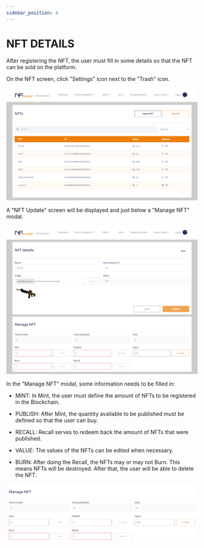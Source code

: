 ```yaml
---
sidebar_position: 4
---
```


# NFT DETAILS

After registering the NFT, the user must fill in some details so that the NFT can be sold on the platform.

On the NFT screen, click "Settings" icon next to the "Trash" icon.

![1](/img/nft.png)

A "NFT Update" screen will be displayed and just below a "Manage NFT" modal.

![1](/img/nftdetalhes.png)

In the "Manage NFT" modal, some information needs to be filled in:

- MINT: In Mint, the user must define the amount of NFTs to be registered in the Blockchain. 

- PUBLISH: After Mint, the quantity available to be published must be defined so that the user can buy.

- RECALL: Recall serves to redeem back the amount of NFTs that were published.

- VALUE: The values of the NFTs can be edited when necessary.

- BURN: After doing the Recall, the NFTs may or may not Burn. This means NFTs will be destroyed. After that, the user will be able to delete the NFT.

![1](/img/managenft.png)
